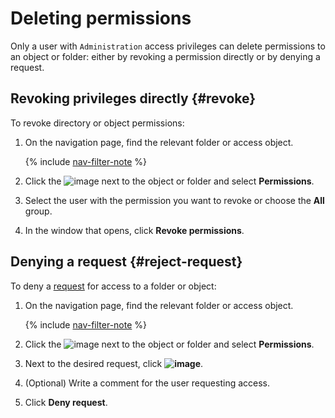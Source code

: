 # Deleting permissions

Only a user with `Administration` access privileges can delete permissions to an object or folder: either by revoking a permission directly or by denying a request.

## Revoking privileges directly {#revoke}

To revoke directory or object permissions:
1. On the navigation page, find the relevant folder or access object.

   {% include [nav-filter-note](../../../_includes/datalens/datalens-nav-filter-note.md) %}

1. Click the ![image](../../../_assets/datalens/horizontal-ellipsis.svg) next to the object or folder and select **Permissions**.
1. Select the user with the permission you want to revoke or choose the **All** group.
1. In the window that opens, click **Revoke permissions**.

## Denying a request {#reject-request}

To deny a [request](request.md) for access to a folder or object:
1. On the navigation page, find the relevant folder or access object.

   {% include [nav-filter-note](../../../_includes/datalens/datalens-nav-filter-note.md) %}

1. Click the ![image](../../../_assets/datalens/horizontal-ellipsis.svg) next to the object or folder and select **Permissions**.
1. Next to the desired request, click **![image](../../../_assets/datalens/circle_stop.svg)**.
1. (Optional) Write a comment for the user requesting access.
1. Click **Deny request**.